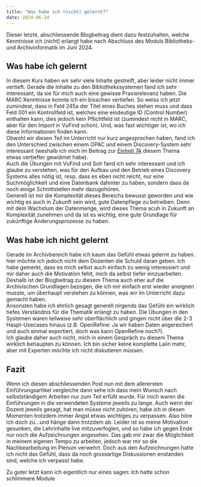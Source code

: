 ```yaml
---
title: "Was habe ich (nicht) gelernt?"
date: 2024-06-24
---
```


Dieser letzte, abschliessende Blogbeitrag dient dazu festzuhalten, welche Kenntnisse ich (nicht) erlangt habe nach Abschluss des Moduls Bibliotheks- und Archivinformatik im Juni 2024. 

## Was habe ich gelernt
In diesem Kurs haben wir sehr viele Inhalte gestreift, aber leider nicht immer vertieft. Gerade die Inhalte zu den Bibliothekssystemen fand ich sehr interessant, da sie für mich auch eine gewisse Praxisrelevanz haben. Die MARC Kenntnisse konnte ich ein bisschen vertiefen. So weiss ich jetzt zumindest, dass in Feld 245a der Titel eines Buches stehen muss und dass Feld 001 ein Kontrollfeld ist, welches eine eindeutige ID (Control Number) enthalten kann, dies jedoch kein Pflichtfeld ist (zumindest nicht in MARC, aber für den Import in VuFind schon). Und, was fast wichtiger ist, wo ich diese Informationen finden kann.  
Obwohl wir diesen Teil im Unterricht nur kurz angesprochen haben, fand ich den Unterschied zwischen einem OPAC und einem Discovery-System sehr interessant (weshalb ich mich im Beitrag zur [Einheit 7A](https://sagerin94.github.io/Lerntagebuch_BAIN/2024/05/21/einheit7_part1.html) diesem Thema etwas vertiefter gewidmet habe).  
Auch die Übungen mit VuFind und Solr fand ich sehr interessant und ich glaube zu verstehen, was für den Aufbau und den Betrieb eines Discovery Systems alles nötig ist, resp. dass es eben nicht reicht, nur eine Suchmöglichkeit und eine Datenbank dahinter zu haben, sondern dass da noch einige Schnittstellen mehr dazugehören.  
Generell ist mir die Komplexität dieses Bereichs bewusst geworden und wie wichtig es auch in Zukunft sein wird, gute Datenpflege zu betreiben. Denn mit dem Wachstum der Datenmenge, wird dieses Thema acuh in Zukunft an Komplexität zunehmen und da ist es wichtig, eine gute Grundlage für zukünftige Änderungsprozesse zu haben.  

## Was habe ich nicht gelernt
Gerade im Archivbereich habe ich kaum das Gefühl etwas gelernt zu haben. hier möchte ich jedoch nicht dem Dozenten die Schuld daran geben. Ich habe gemerkt, dass es mich selbst auch einfach zu wenig interessiert und mir daher auch die Motivation fehlt, mich da selbst tiefer einzuarbeiten. Deshalb ist der Blogbeitrag zu diesem Thema auch eher auf die Archivischen Grundlagen bezogen, die ich mir einfach erst wieder aneignen musste, um überhaupt verstehen zu können, was wir im Unterricht dazu gemacht haben.  
Ansonsten habe ich ehrlich gesagt generell nirgends das Gefühl ein wirklich tiefes Verständnis für die Thematik erlangt zu haben. Die Übungen in den Systemen waren teilweise sehr oberflächlich und gingen nicht über die 2-3 Haupt-Usecases hinaus (z.B. OpenRefine: Ja wir haben Daten angereichert und auch einmal exportiert, doch was kann OpenRefine noch?).  
Ich glaube daher auch nicht, mich in einem Gespräch zu diesem Thema wirklich behaupten zu können. Ich bin sicher keine komplette Laiin mehr, aber mit Experten möchte ich nicht diskutieren müssen.  

## Fazit
Wenn ich diesen abschliessenden Post nun mit dem allerersten Einführungsartikel vergleiche dann sehe ich dass mein Wunsch nach selbstständigem Arbeiten nur zum Teil erfüllt wurde. Für mich waren die Einführungen in die verwendeten Systeme jeweils zu lange. Auch wenn der Dozent jeweils gesagt, hat man müsse nicht zuhören, habe ich in diesen Momenten trotzdem immer Angst etwas wichtiges zu verpassen. Also höre ich doch zu...und hänge dann trotzdem ab. Leider ist so meine Motivation gesunken, die Lehrinhalte live mitzuverfoglen, und so habe ich gegen Ende nur noch die Aufzeichnungen angesehen. Das gab mir zwar die Möglichkeit in meinem eigenen Tempo zu arbeiten, jedoch war mir so die Nachbearbeitung im Plenum verwehrt. Doch aus den Aufzeichnungen hatte ich nicht das Gefühl, dass da noch grossartige Diskussionen enstanden sind, welche ich verpasst habe.  

Zu guter letzt kann ich eigentlich nur eines sagen: Ich hatte schon schlimmere Module